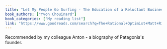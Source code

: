 ```yaml
---
title: "Let My People Go Surfing - The Education of a Reluctant Businessman"
book_authors: ["Yvon Chouinard"]
book_categories: ["My reading list"]
link: "https://www.goodreads.com/search?q=The+Rational+Optimist+Matt+Ridley"
---
```


Recommended by my colleague Anton - a biography of Patagonia's founder.
